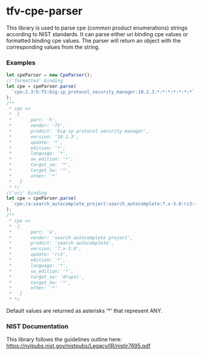 # tfv-cpe-parser

This library is used to parse cpe (common product enumerations) strings according to NIST standards. It can parse either uri binding cpe values or formatted binding cpe values. The parser will return an object with the corresponding values from the string.

### Examples

```javascript
let cpeParser = new CpeParser();
//'formatted' binding
let cpe = cpeParser.parse(
  `cpe:2.3:h:f5:big-ip_protocol_security_manager:10.2.3:*:*:*:*:*:*:*`
);
/**
 * cpe =>
 *  {
 *       part: 'h',
 *       vendor: 'f5',
 *       product: 'big-ip protocol security manager',
 *       version: '10.2.3',
 *       update: '*',
 *       edition: '*',
 *       language: '*',
 *       sw_edition: '*',
 *       target_sw: '*',
 *       target_hw: '*',
 *       other: '*'
 *   }
 * */
//'uri' binding
let cpe = cpeParser.parse(
  `cpe:/a:search_autocomplete_project:search_autocomplete:7.x-3.0:rc3:~~~drupal~~`
);
/**
 * cpe =>
 *  {
 *       part: 'a',
 *       vendor: 'search autocomplete project',
 *       product: 'search autocomplete',
 *       version: '7.x-3.0',
 *       update: 'rc3',
 *       edition: '*',
 *       language: '*',
 *       sw_edition: '*',
 *       target_sw: 'drupal',
 *       target_hw: '*',
 *       other: '*'
 *   }
 * */
```

Default values are returned as asterisks '\*' that represent ANY.

### NIST Documentation

This library follows the guidelines outline here:
https://nvlpubs.nist.gov/nistpubs/Legacy/IR/nistir7695.pdf

